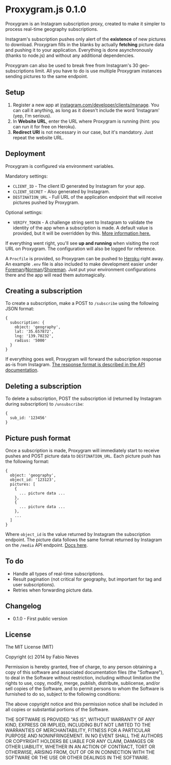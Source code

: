 Proxygram.js 0.1.0
==================

Proxygram is an Instagram subscription proxy, created to make it simpler to process real-time geography subscriptions.

Instagram's subscription pushes only alert of the **existence** of new pictures to download. Proxygram fills in the blanks by actually **fetching** picture data and pushing it to your application. Everything is done asynchronously (thanks to node.js) and without any additional dependencies.

Proxygram can also be used to break free from Instagram's 30 geo-subscriptions limit. All you have to do is use multiple Proxygram instances sending pictures to the same endpoint.

## Setup

1. Register a new app at [instagram.com/developer/clients/manage](http://instagram.com/developer/clients/manage/). You can call it anything, as long as it doesn't include the word 'Instagram' (yep, I'm serious).
2. In **Website URL**, enter the URL where Proxygram is running (hint: you can run it for free on Heroku).
3. **Redirect URI** is not necessary in our case, but it's mandatory. Just repeat the website URL.

## Deployment

Proxygram is configured via environment variables.

Mandatory settings:

* `CLIENT_ID` - The client ID generated by Instagram for your app.
* `CLIENT_SECRET` - Also generated by Instagram.
* `DESTINATION_URL` - Full URL of the application endpoint that will receive pictures pushed by Proxygram.

Optional settings:

* `VERIFY_TOKEN` - A challenge string sent to Instagram to validate the identity of the app when a subscription is made. A default value is provided, but it will be overridden by this. [More information here.](http://instagram.com/developer/realtime/)

If everything went right, you'll see **up and running** when visiting the root URL on Proxygram. The configuration will also be logged for reference.

A `Procfile` is provided, so Proxygram can be pushed to [Heroku](http://heroku.com) right away. An example `.env` file is also included to make development easier under [Foreman](https://github.com/ddollar/foreman)/[Norman](https://github.com/josh/norman)/[Shoreman](https://github.com/hecticjeff/shoreman). Just put your environment configurations there and the app will read them automagically.

## Creating a subscription

To create a subscription, make a POST to `/subscribe` using the following JSON format:

    {
      subscription: {
        object: 'geography',
        lat: '35.657872',
        lng: '139.70232',
        radius: '5000'
      }
    }

If everything goes well, Proxygram will forward the subscription response as-is from Instagram. [The response format is described in the API documentation](http://instagram.com/developer/realtime/).

## Deleting a subscription

To delete a subscription, POST the subscription id (returned by Instagram during subscription) to `/unsubscribe`:

    {
      sub_id: '123456'
    }

## Picture push format

Once a subscription is made, Proxygram will immediately start to receive pushes and POST picture data to `DESTINATION_URL`. Each picture push has the following format:

    {
      object: 'geography',
      object_id: '123123',
      pictures: [
        {
          ... picture data ...
        },
        {
          ... picture data ...
        },
        ...
      ]
    }

Where `object_id` is the value returned by Instagram the subscription endpoint. The picture data follows the same format returned by Instagram on the `/media` API endpoint. [Docs here](http://instagram.com/developer/endpoints/media/).

## To do

* Handle all types of real-time subscriptions.
* Result pagination (not critical for geography, but important for tag and user subscriptions).
* Retries when forwarding picture data.

## Changelog

* 0.1.0 - First public version

## License

The MIT License (MIT)

Copyright (c) 2014 by Fabio Neves

Permission is hereby granted, free of charge, to any person obtaining a copy
of this software and associated documentation files (the "Software"), to deal
in the Software without restriction, including without limitation the rights
to use, copy, modify, merge, publish, distribute, sublicense, and/or sell
copies of the Software, and to permit persons to whom the Software is
furnished to do so, subject to the following conditions:

The above copyright notice and this permission notice shall be included in
all copies or substantial portions of the Software.

THE SOFTWARE IS PROVIDED "AS IS", WITHOUT WARRANTY OF ANY KIND, EXPRESS OR
IMPLIED, INCLUDING BUT NOT LIMITED TO THE WARRANTIES OF MERCHANTABILITY,
FITNESS FOR A PARTICULAR PURPOSE AND NONINFRINGEMENT. IN NO EVENT SHALL THE
AUTHORS OR COPYRIGHT HOLDERS BE LIABLE FOR ANY CLAIM, DAMAGES OR OTHER
LIABILITY, WHETHER IN AN ACTION OF CONTRACT, TORT OR OTHERWISE, ARISING FROM,
OUT OF OR IN CONNECTION WITH THE SOFTWARE OR THE USE OR OTHER DEALINGS IN
THE SOFTWARE.
